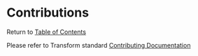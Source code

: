 # Contributions

Return to [Table of Contents](/README.md#table-of-contents)

Please refer to Transform standard [Contributing Documentation](https://github.com/TransformCore/documentation-templates/blob/master/contributions/Contributing.md)
